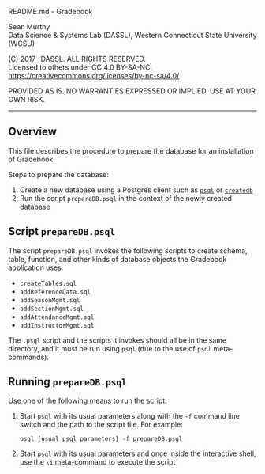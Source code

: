 README.md - Gradebook

Sean Murthy   
Data Science & Systems Lab (DASSL), Western Connecticut State University (WCSU)

(C) 2017- DASSL. ALL RIGHTS RESERVED.   
Licensed to others under CC 4.0 BY-SA-NC:   
https://creativecommons.org/licenses/by-nc-sa/4.0/

PROVIDED AS IS. NO WARRANTIES EXPRESSED OR IMPLIED. USE AT YOUR OWN RISK.

---

## Overview

This file describes the procedure to prepare the database for an installation
of Gradebook.

Steps to prepare the database:
1. Create a new database using a Postgres client such as [`psql`](https://www.postgresql.org/docs/9.6/static/app-psql.html)
or [`createdb`](https://www.postgresql.org/docs/9.6/static/app-createdb.html)
2. Run the script `prepareDB.psql` in the context of the newly created database

## Script `prepareDB.psql`

The script `prepareDB.psql` invokes the following scripts to create schema,
table, function, and other kinds of database objects the Gradebook
application uses.

- `createTables.sql`
- `addReferenceData.sql`
- `addSeasonMgmt.sql`
- `addSectionMgmt.sql`
- `addAttendanceMgmt.sql`
- `addInstructorMgmt.sql`

The `.psql` script and the scripts it invokes should all be in the same
directory, and it must be run using `psql` (due to the use of `psql`
meta-commands).

## Running `prepareDB.psql`

Use one of the following means to run the script:

1. Start `psql` with its usual parameters along with the `-f` command line switch
and the path to the script file. For example:   

      `psql [usual psql parameters] -f prepareDB.psql`

2. Start `psql` with its usual parameters and once inside the interactive shell,
use the `\i` meta-command to execute the script
